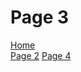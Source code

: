 <h1> Page 3 </h1>
<p> 
  <a href="index.html">Home</a> <br>
  <a href="page2.html">Page 2</a>
  <a href="page4.html">Page 4</a>
</p>
